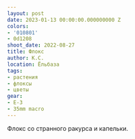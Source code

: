```yaml
---
layout: post
date: 2023-01-13 00:00:00.000000000 Z
colors:
- '010801'
- 0d1208
shoot_date: 2022-08-27
title: Флокс
author: К.С.
location: Ёльбаза
tags:
- растения
- флоксы
- цветы
gear:
- E-3
- 35mm macro
---
```

Флокс со странного ракурса и капельки.

